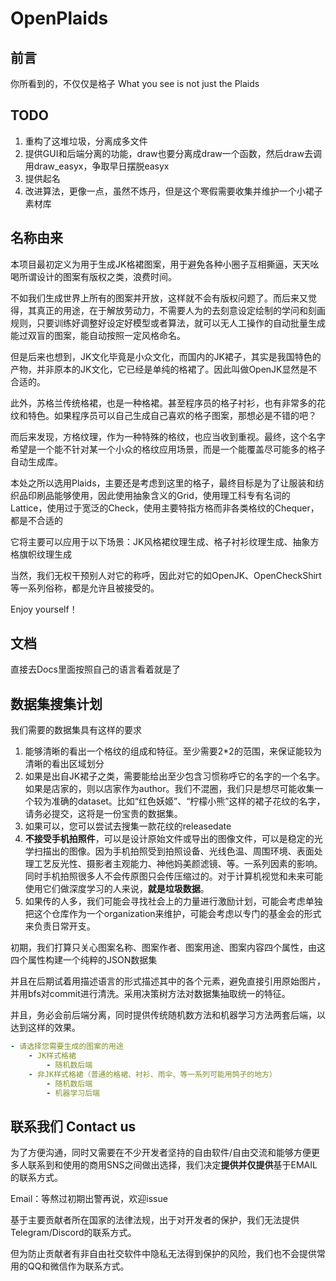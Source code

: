 # OpenPlaids

## 前言
你所看到的，不仅仅是格子
What you see is not just the Plaids

## TODO

1. 重构了这堆垃圾，分离成多文件
2. 提供GUI和后端分离的功能，draw也要分离成draw一个函数，然后draw去调用draw_easyx，争取早日摆脱easyx
3. 提供起名
4. 改进算法，更像一点，虽然不炼丹，但是这个寒假需要收集并维护一个小裙子素材库

## 名称由来

本项目最初定义为用于生成JK格裙图案，用于避免各种小圈子互相撕逼，天天吆喝所谓设计的图案有版权之类，浪费时间。

不如我们生成世界上所有的图案并开放，这样就不会有版权问题了。而后来又觉得，其真正的用途，在于解放劳动力，不需要人为的去刻意设定绘制的学问和刻画规则，只要训练好调整好设定好模型或者算法，就可以无人工操作的自动批量生成能过双盲的图案，能自动按照一定风格命名。

但是后来也想到，JK文化毕竟是小众文化，而国内的JK裙子，其实是我国特色的产物，并非原本的JK文化，它已经是单纯的格裙了。因此叫做OpenJK显然是不合适的。

此外，苏格兰传统格裙，也是一种格裙。甚至程序员的格子衬衫，也有非常多的花纹和特色。如果程序员可以自己生成自己喜欢的格子图案，那想必是不错的吧？

而后来发现，方格纹理，作为一种特殊的格纹，也应当收到重视。最终，这个名字希望是一个能不针对某一个小众的格纹应用场景，而是一个能覆盖尽可能多的格子自动生成库。

本处之所以选用Plaids，主要还是考虑到这里的格子，最终目标是为了让服装和纺织品印刷品能够使用，因此使用抽象含义的Grid，使用理工科专有名词的Lattice，使用过于宽泛的Check，使用主要特指方格而非各类格纹的Chequer，都是不合适的

它将主要可以应用于以下场景：JK风格裙纹理生成、格子衬衫纹理生成、抽象方格旗帜纹理生成

当然，我们无权干预别人对它的称呼，因此对它的如OpenJK、OpenCheckShirt等一系列俗称，都是允许且被接受的。

Enjoy yourself！

## 文档

直接去Docs里面按照自己的语言看着就是了

## 数据集搜集计划

我们需要的数据集具有这样的要求

1. 能够清晰的看出一个格纹的组成和特征。至少需要2*2的范围，来保证能较为清晰的看出区域划分
2. 如果是出自JK裙子之类，需要能给出至少包含习惯称呼它的名字的一个名字。如果是店家的，则以店家作为author。我们不混圈，我们只是想尽可能收集一个较为准确的dataset。比如“红色妖姬”、“柠檬小熊”这样的裙子花纹的名字，请务必提交，这将是一份宝贵的数据集。
3. 如果可以，您可以尝试去搜集一款花纹的releasedate
4. **不接受手机拍照件**，可以是设计原始文件或导出的图像文件，可以是稳定的光学扫描出的图像。因为手机拍照受到拍照设备、光线色温、周围环境、表面处理工艺反光性、摄影者主观能力、神他妈美颜滤镜、等。一系列因素的影响。同时手机拍照很多人不会传原图只会传压缩过的。对于计算机视觉和未来可能使用它们做深度学习的人来说，**就是垃圾数据**。
5. 如果传的人多，我们可能会寻找社会上的力量进行激励计划，可能会考虑单独把这个仓库作为一个organization来维护，可能会考虑以专门的基金会的形式来负责日常开支。

初期，我们打算只关心图案名称、图案作者、图案用途、图案内容四个属性，由这四个属性构建一个纯粹的JSON数据集

并且在后期试着用描述语言的形式描述其中的各个元素，避免直接引用原始图片，并用bfs对commit进行清洗。采用决策树方法对数据集抽取统一的特征。

并且，务必会前后端分离，同时提供传统随机数方法和机器学习方法两套后端，以达到这样的效果。

```yaml
- 请选择您需要生成的图案的用途
    - JK样式格裙
        - 随机数后端
    - 非JK样式格裙（普通的格裙、衬衫、雨伞、等一系列可能用鸽子的地方）
        - 随机数后端
        - 机器学习后端
```



## 联系我们 Contact us

为了方便沟通，同时又需要在不少开发者坚持的自由软件/自由交流和能够方便更多人联系到和使用的商用SNS之间做出选择，我们决定**提供并仅提供**基于EMAIL的联系方式。

Email：等熬过初期出警再说，欢迎issue

基于主要贡献者所在国家的法律法规，出于对开发者的保护，我们无法提供Telegram/Discord的联系方式。

但为防止贡献者有非自由社交软件中隐私无法得到保护的风险，我们也不会提供常用的QQ和微信作为联系方式。